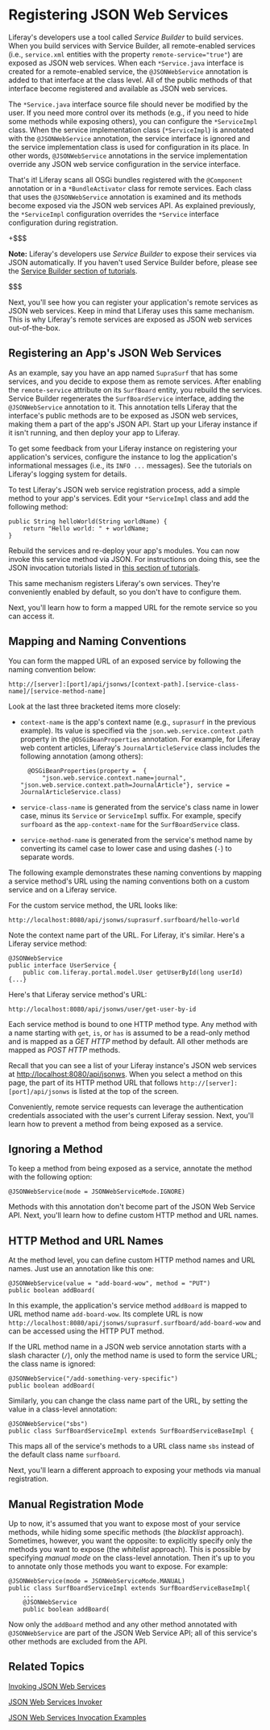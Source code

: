# Registering JSON Web Services [](id=registering-json-web-services)

Liferay's developers use a tool called *Service Builder* to build services.
When you build services with Service Builder, all remote-enabled services
(i.e., `service.xml` entities with the property `remote-service="true"`) are
exposed as JSON web services. When each `*Service.java` interface is created
for a remote-enabled service, the `@JSONWebService` annotation is added to that
interface at the class level. All of the public methods of that interface
become registered and available as JSON web services.

The `*Service.java` interface source file should never be modified by the user.
If you need more control over its methods (e.g., if you need to hide some
methods while exposing others), you can configure the `*ServiceImpl` class. When
the service implementation class (`*ServiceImpl`) is annotated with the
`@JSONWebService` annotation, the service interface is ignored and the service
implementation class is used for configuration in its place. In other words,
`@JSONWebService` annotations in the service implementation override any JSON
web service configuration in the service interface.

That's it! Liferay scans all OSGi bundles registered with the `@Component` 
annotation or in a `*BundleActivator` class for remote services. Each class that 
uses the `@JSONWebService` annotation is examined and its methods become exposed 
via the JSON web services API. As explained previously, the `*ServiceImpl` 
configuration overrides the `*Service` interface configuration during 
registration. 

+$$$

**Note:** Liferay's developers use *Service Builder* to expose their services
via JSON automatically. If you haven't used Service Builder before, please see
the
[Service Builder section of tutorials](/develop/tutorials/-/knowledge_base/7-0/what-is-service-builder).
<!-- Service builder tutorials are in https://github.com/sez11a/liferay-docs/pull/1578 -->

$$$

Next, you'll see how you can register your application's remote services as JSON 
web services. Keep in mind that Liferay uses this same mechanism. This is why 
Liferay's remote services are exposed as JSON web services out-of-the-box. 

## Registering an App's JSON Web Services [](id=registering-an-apps-json-web-services)

As an example, say you have an app named `SupraSurf` that has some services, and 
you decide to expose them as remote services. After enabling the 
`remote-service` attribute on its `SurfBoard` entity, you rebuild the services. 
Service Builder regenerates the `SurfBoardService` interface, adding the
`@JSONWebService` annotation to it. This annotation tells Liferay that the 
interface's public methods are to be exposed as JSON web services, making them
a part of the app's JSON API. Start up your Liferay instance if it isn't 
running, and then deploy your app to Liferay. 

To get some feedback from your Liferay instance on registering your 
application's services, configure the instance to log the application's 
informational messages (i.e., its `INFO ...` messages). See the tutorials on 
Liferay's logging system for details. 
<!-- Link to logging system tutorials once they exist -->

To test Liferay's JSON web service registration process, add a simple method to
your app's services. Edit your `*ServiceImpl` class and add the following
method:

    public String helloWorld(String worldName) {
        return "Hello world: " + worldName;
    }

Rebuild the services and re-deploy your app's modules. You can now invoke this 
service method via JSON. For instructions on doing this, see the JSON invocation 
tutorials listed in 
[this section of tutorials](/develop/tutorials/-/knowledge_base/7-0/service-builder-web-services). 

This same mechanism registers Liferay's own services. They're conveniently 
enabled by default, so you don't have to configure them. 

Next, you'll learn how to form a mapped URL for the remote service so you can 
access it. 

## Mapping and Naming Conventions [](id=mapping-and-naming-conventions)

You can form the mapped URL of an exposed service by following the naming
convention below:

    http://[server]:[port]/api/jsonws/[context-path].[service-class-name]/[service-method-name]

Look at the last three bracketed items more closely: 

- `context-name` is the app's context name (e.g., `suprasurf` in the previous 
  example). Its value is specified via the `json.web.service.context.path` 
  property in the `@OSGiBeanProperties` annotation. For example, for Liferay web 
  content articles, Liferay's `JournalArticleService` class includes the 
  following annotation (among others): 

        @OSGiBeanProperties(property =  {
            "json.web.service.context.name=journal", "json.web.service.context.path=JournalArticle"}, service = JournalArticleService.class)

- `service-class-name` is generated from the service's class name in lower case,
  minus its `Service` or `ServiceImpl` suffix. For example, specify `surfboard`
  as the `app-context-name` for the `SurfBoardService` class. 
- `service-method-name` is generated from the service's method name by
  converting its camel case to lower case and using dashes (`-`) to separate
  words. 

The following example demonstrates these naming conventions by mapping a service 
method's URL using the naming conventions both on a custom service and on a 
Liferay service.

For the custom service method, the URL looks like:

    http://localhost:8080/api/jsonws/suprasurf.surfboard/hello-world

Note the context name part of the URL. For Liferay, it's similar. Here's a 
Liferay service method:

    @JSONWebService
    public interface UserService {
        public com.liferay.portal.model.User getUserById(long userId) {...}

Here's that Liferay service method's URL:

    http://localhost:8080/api/jsonws/user/get-user-by-id

Each service method is bound to one HTTP method type. Any method with a name
starting with `get`, `is`, or `has` is assumed to be a read-only method and is
mapped as a *GET HTTP* method by default. All other methods are mapped as *POST
HTTP* methods. 

Recall that you can see a list of your Liferay instance's JSON web services at 
[http://localhost:8080/api/jsonws](http://localhost:8080/api/jsonws). 
When you select a method on this page, the part of its HTTP method URL that 
follows `http://[server]:[port]/api/jsonws` is listed at the top of the screen. 

Conveniently, remote service requests can leverage the authentication 
credentials associated with the user's current Liferay session. Next, you'll 
learn how to prevent a method from being exposed as a service. 

## Ignoring a Method [](id=ignoring-a-method)

To keep a method from being exposed as a service, annotate the method with the
following option:

    @JSONWebService(mode = JSONWebServiceMode.IGNORE)

Methods with this annotation don't become part of the JSON Web Service API. 
Next, you'll learn how to define custom HTTP method and URL names. 

## HTTP Method and URL Names [](id=http-method-and-url-names)

At the method level, you can define custom HTTP method names and URL names. Just
use an annotation like this one:

    @JSONWebService(value = "add-board-wow", method = "PUT")
    public boolean addBoard(

In this example, the application's service method `addBoard` is mapped to URL
method name `add-board-wow`. Its complete URL is now
`http://localhost:8080/api/jsonws/suprasurf.surfboard/add-board-wow`
and can be accessed using the HTTP PUT method.

If the URL method name in a JSON web service annotation starts with a slash
character (`/`), only the method name is used to form the service URL; the class
name is ignored:

    @JSONWebService("/add-something-very-specific")
    public boolean addBoard(

Similarly, you can change the class name part of the URL, by setting the value
in a class-level annotation:

    @JSONWebService("sbs")
    public class SurfBoardServiceImpl extends SurfBoardServiceBaseImpl {

This maps all of the service's methods to a URL class name `sbs` instead
of the default class name `surfboard`.

Next, you'll learn a different approach to exposing your methods via manual 
registration.

## Manual Registration Mode [](id=manual-registration-mode)

Up to now, it's assumed that you want to expose most of your service methods,
while hiding some specific methods (the *blacklist* approach). Sometimes, 
however, you want the opposite: to explicitly specify only the methods you want 
to expose (the *whitelist* approach). This is possible by specifying *manual 
mode* on the class-level annotation. Then it's up to you to annotate only those 
methods you want to expose. For example:

    @JSONWebService(mode = JSONWebServiceMode.MANUAL)
    public class SurfBoardServiceImpl extends SurfBoardServiceBaseImpl{
        ...
        @JSONWebService
        public boolean addBoard(

Now only the `addBoard` method and any other method annotated with 
`@JSONWebService` are part of the JSON Web Service API; all of this service's 
other methods are excluded from the API. 

## Related Topics [](id=related-topics)

[Invoking JSON Web Services](/develop/tutorials/-/knowledge_base/7-0/invoking-json-web-services)

[JSON Web Services Invoker](/develop/tutorials/-/knowledge_base/7-0/json-web-services-invoker)

[JSON Web Services Invocation Examples](/develop/tutorials/-/knowledge_base/7-0/json-web-services-invocation-examples)
